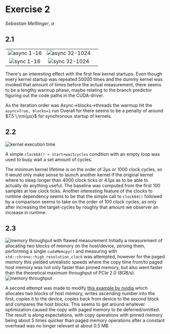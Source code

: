 # Exercise 2

*Sebastian Meßlinger*, *a*

## 2.1

||||
|:----:|:----:|:----:|
| ![async 1-16](./plots/0-5_async_True.svg "abc")| ![async 32-1024](./plots/5-10_async_True.svg "abc") |
| ![sync 1-16](./plots/0-5_async_False.svg "abc") |  ![sync 32-1024](./plots/5-10_async_False.svg "abc") |

There's an interesting effect with the first few kernel startups. Even though every kernel startup was repeated 50000 times and the dummy kernel was invoked that amount of times before the actual measurement, there seems to be a lengthy warmup phase, maybe relating to the branch predictor figuring out the code paths in the CUDA-driver.

As the iteration order was Async->blocks->threads the warmup hit the `async=True, blocks=1` run
Overall for there seems to be a penalty of around $7.5 \,\rm{μs}$ for synchronous startup of kernels.

## 2.2

![kernel execution time](./plots/wait.svg)

A simple `clock64() < start+waitcycles` condition with an empty loop was used to busy wait a set amount of cycles.

The minimum kernel lifetime is on the order of 2μs or 1000 clock cycles, so it would only make sense to launch another kernel if the original kernel where to sleep longer than 4000 clock ticks or 4.1μs as to be able to actually do anything useful. The baseline was computed from the first 100 samples at low clock ticks.
Another interesting feature of the clocks to runtime dependency seems to be that the simple call to `clock64()` followed by a comparison seems to take on the order of 100 clock cycles, as only after increasing the target-cycles by roughly that amount we observer an increase in runtime.

## 2.3

![memory throughput with flawed measurement](./plots/memory_error.svg)
Initially a measurement of allocating 
two blocks of memory on the host/device, zeroing them, performing a single `cudaMemcpy()` and measuring with `std::chrono::high_resolution_clock` was attempted, however for the paged memory this yielded unrealistic speeds where the copy time from/to paged host memory was not only faster than pinned memory, but also went faster than the theoretical maximum throughput of PCIe 2.0 (8GB/s).
![memory throughput](./plots/memory.svg)

A second attempt was made to modify [this example by nvidia](https://raw.githubusercontent.com/NVIDIA-developer-blog/code-samples/master/series/cuda-cpp/optimize-data-transfers/bandwidthtest.cu) which allocates two blocks of host memory, writes ascending number into the first, copies it to the device, copies back from device to the second block and compares the host blocks. This seems to get around whatever optimization caused the copy with paged memory to be deferred/omitted. The result is along expectations, with copy operations with pinned memory being about 5 times quicker than paged memory operations after a constant overhead was no longer relevant at about 0.5 MB
